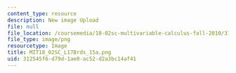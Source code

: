 ```yaml
---
content_type: resource
description: New image Upload
file: null
file_location: /coursemedia/18-02sc-multivariable-calculus-fall-2010/312545f6d79d1ae0ac52d2a3bc14af41_MIT18_02SC_L17Brds_15a.png
file_type: image/png
resourcetype: Image
title: MIT18_02SC_L17Brds_15a.png
uid: 312545f6-d79d-1ae0-ac52-d2a3bc14af41
---
```

